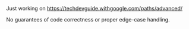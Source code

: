 Just working on https://techdevguide.withgoogle.com/paths/advanced/

No guarantees of code correctness or proper edge-case handling.
